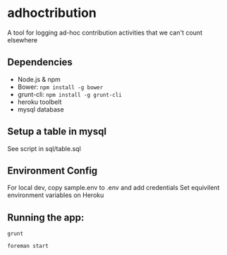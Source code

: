adhoctribution
==============

A tool for logging ad-hoc contribution activities that we can't count elsewhere

## Dependencies

* Node.js & npm
* Bower: `npm install -g bower`
* grunt-cli: `npm install -g grunt-cli`
* heroku toolbelt
* mysql database

## Setup a table in mysql
See script in sql/table.sql

## Environment Config

For local dev, copy sample.env to .env and add credentials
Set equivilent environment variables on Heroku

## Running the app:

```
grunt
```
```
foreman start
```
